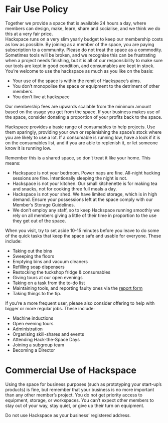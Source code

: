 # Fair Use Policy

Together we provide a space that is available 24 hours a day, where members can design, make, learn, share and socialise, and we think we do this at a very fair price.  
Hackspace runs on a very slim yearly budget to keep our membership costs as low as possible. 
By joining as a member of the space, you are paying subscription to a community. Please do not treat the space as a commodity.
Sometimes tools will be broken, and we recognise this can be frustrating when a project needs finishing,
but it is all of our responsibility to make sure our tools are kept in good condition, and consumables are kept in stock.
You’re welcome to use the hackspace as much as you like on the basis:

  * Your use of the space is within the remit of Hackspace’s aims.
  * You don’t monopolise the space or equipment to the detriment of other members.
  * You don’t live at hackspace

Our membership fees are upwards scalable from the minimum amount based on the usage you get from the space.
If your business makes use of the space, consider donating a proportion of your profits back to the space.

Hackspace provides a basic range of consumables to help projects.
Use them sparingly, providing your own or replenishing the space’s stock where you are likely to use a lot.
If a consumable is running low, have a look if it is on the consumables list, and if you are able to replenish it, or let someone know it is running low.

Remember this is a shared space, so don’t treat it like your home. This means:

  * Hackspace is not your bedroom. Power naps are fine. All-night hacking sessions are fine. Intentionally sleeping the night is not.
  * Hackspace is not your kitchen. Our small kitchenette is for making tea and snacks, not for cooking three full meals a day.
  * Hackspace is not your shed. We have limited storage, which is in high demand. Ensure your possessions left at the space comply with our Member’s Storage Guidelines.
  * We don’t employ any staff, so to keep Hackspace running smoothly we rely on all members giving a little of their time in proportion to the use they get out of the space.

When you visit, try to set aside 10-15 minutes before you leave to do some of the quick tasks that keep the space safe and usable for everyone. These include:

  * Taking out the bins
  * Sweeping the floors
  * Emptying bins and vacuum cleaners
  * Refilling soap dispensers
  * Restocking the tuckshop fridge & consumables
  * Giving tours at our open evenings
  * Taking on a task from the to-do list
  * Maintaining tools, and reporting faulty ones via the [report form](https://forms.gle/2cp73P1SHGaGuRvaA) 
  * Taking things to the tip.

If you’re a more frequent user, please also consider offering to help with bigger or more regular jobs. These include:

  * Machine inductions
  * Open evening tours
  * Administration
  * Organising skill-shares and events
  * Attending Hack-the-Space Days
  * Joining a subgroup team
  * Becoming a Director

# Commercial Use of Hackspace

Using the space for business purposes (such as prototyping your start-up’s products) is fine,
but remember that your business is no more important than any other member’s project.
You do not get priority access to equipment, storage, or workspaces. You can’t expect other members to stay out of your way, stay quiet, or give up their turn on equipment.

Do not use Hackspace as your business’ registered address.